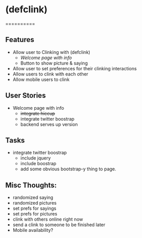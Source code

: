 # (defclink)
==========

## Features
* Allow user to Clinking with (defclink)
  - *Welcome page with info*
  - Button to show picture & saying
* Allow user to set preferences for their clinking interactions
* Allow users to clink with each other
* Allow mobile users to clink

## User Stories
* Welcome page with info
  - ~~integrate hiccup~~
  - integrate twitter boostrap
  - backend serves up version
  
## Tasks
* integrate twitter boostrap
  - include jquery
  - include boostrap
  - add some obvious bootstrap-y thing to page.


## Misc Thoughts:
* randomized saying
* randomized pictures
* set prefs for sayings
* set prefs for pictures
* clink with others online right now
* send a clink to someone to be finished later
* Mobile availability?









